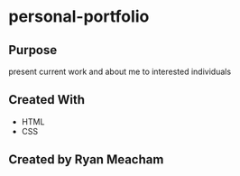 # personal-portfolio

## Purpose 
present current work and about me to interested individuals 

## Created With 
* HTML
* CSS 

## Created by Ryan Meacham
